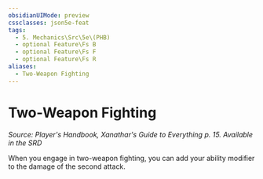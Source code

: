 ```yaml
---
obsidianUIMode: preview
cssclasses: json5e-feat
tags:
  - 5. Mechanics\Src\5e\(PHB)
  - optional Feature\Fs B
  - optional Feature\Fs F
  - optional Feature\Fs R
aliases:
  - Two-Weapon Fighting
---
```

# Two-Weapon Fighting
*Source: Player's Handbook, Xanathar's Guide to Everything p. 15. Available in the <span title='Systems Reference Document (5.1)'>SRD</span>*  

When you engage in two-weapon fighting, you can add your ability modifier to the damage of the second attack.
